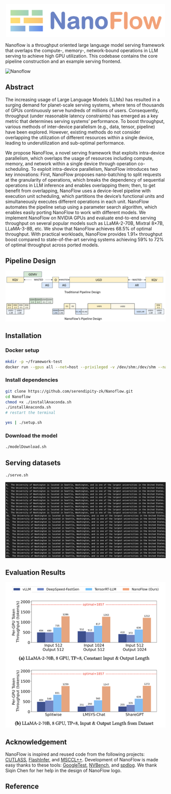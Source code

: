 <p align="center">
  <img src="./figures/NanoflowLogo.png" alt="Image description" width="500">
</p>

Nanoflow is a throughput oriented large language model serving framework that overlaps the compute-, memory-, network-bound operations in LLM serving to achieve high GPU utilization. This codebase contains the core pipeline construction and an example serving frontend.  

![Nanoflow](./figures/SystemDesign.png)

## Abstract

The increasing usage of Large Language Models (LLMs) has resulted in a surging demand for planet-scale serving systems, where tens of thousands of GPUs continuously serve hundreds of millions of users. Consequently, throughput (under reasonable latency constraints) has emerged as a key metric that determines serving systems’ performance. To boost throughput, various methods of inter-device parallelism (e.g., data, tensor, pipeline) have been explored. However, existing methods do not consider overlapping the utilization of different resources within a single device, leading to underutilization and sub-optimal performance.

We propose NanoFlow, a novel serving framework that exploits intra-device parallelism, which overlaps the usage of resources including compute, memory, and network within a single device through operation co-scheduling. To exploit intra-device parallelism, NanoFlow introduces two key innovations: First, NanoFlow proposes nano-batching to split requests at the granularity of operations, which breaks the dependency of sequential operations in LLM inference and enables overlapping them; then, to get benefit from overlapping, NanoFlow uses a device-level pipeline with execution unit scheduling, which partitions the device’s functional units and simultaneously executes different operations in each unit. NanoFlow automates the pipeline setup using a parameter search algorithm, which enables easily porting NanoFlow to work with different models. We implement NanoFlow on NVIDIA GPUs and evaluate end-to-end serving throughput on several popular models such as LLaMA-2-70B, Mixtral 8×7B, LLaMA-3-8B, etc. We show that NanoFlow achieves 68.5% of optimal throughput. With practical workloads, NanoFlow provides 1.91× throughput boost compared to state-of-the-art serving systems achieving 59% to 72% of optimal throughput across ported models.

## Pipeline Design
![pipeline](./figures/pipeline.gif)

## Installation
### Docker setup
```bash
mkdir -p ~/framework-test
docker run --gpus all --net=host --privileged -v /dev/shm:/dev/shm --name nanoflow -v ~/framework-test:/code -it nvcr.io/nvidia/nvhpc:23.11-devel-cuda_multi-ubuntu22.04
```

### Install dependencies
```bash
git clone https://github.com/serendipity-zk/Nanoflow.git
cd Nanoflow
chmod +x ./installAnaconda.sh
./installAnaconda.sh
# restart the terminal
```

```bash
yes | ./setup.sh
```

### Download the model
```bash
./modelDownload.sh
```

## Serving datasets
```bash
./serve.sh
```
![Nanoflow](./figures/SampleOutput.png)


## Evaluation Results
![Nanoflow](./figures/OfflineThroughput.png)


## Acknowledgement
NanoFlow is inspired and reused code from the following projects: [CUTLASS](https://github.com/NVIDIA/cutlass), [FlashInfer](https://github.com/flashinfer-ai/flashinfer), and [MSCCL++](https://github.com/microsoft/mscclpp). Development of NanoFlow is made easy thanks to these tools: [GoogleTest](https://github.com/google/googletest), [NVBench](https://github.com/NVIDIA/nvbench), and [spdlog](https://github.com/gabime/spdlog). We thank Siqin Chen for her help in the design of NanoFlow logo.

## Reference
